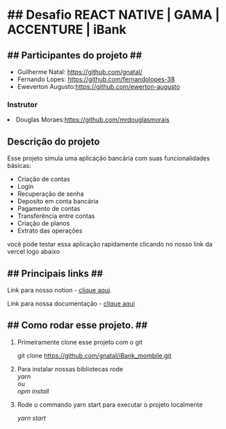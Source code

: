 <h1> ## Desafio REACT NATIVE | GAMA | ACCENTURE | iBank</h1>


<h2>## Participantes do projeto ##</h2>
<ul>
    <li>Guilherme Natal: <a href="https://github.com/gnatal/">https://github.com/gnatal/</a></li>
    <li>Fernando Lopes: <a href="https://github.com/fernandolopes-38">https://github.com/fernandolopes-38</a></li>
    <li> Eweverton Augusto:<a href="https://github.com/ewerton-augusto">https://github.com/ewerton-augusto</a></li>

</ul>

<h3>Instrutor</h3>
    <li> Douglas Moraes:<a href="https://github.com/mrdouglasmorais">https://github.com/mrdouglasmorais</a></li>


<h2>Descrição do projeto </h2>
<p>
    Esse projeto simula uma aplicação bancária com suas funcionalidades básicas:
    <ul>
        <li> Criação de contas </li>
        <li> Login </li>
        <li> Recuperação de senha </li>
        <li> Deposito em conta bancária </li>
        <li> Pagamento de contas </li>
        <li> Transferência entre contas </li>
        <li> Criação de planos </li>
        <li> Extrato das operações </li>
    </ul>
    você pode testar essa aplicação rapidamente clicando 
    no nosso link da vercel logo abaixo

</p>


<h2>
    ##  Principais links ##
</h2>


Link para nosso notion - [clique aqui](https://www.notion.so/81e3ac29968247029a2c45fe4e3f92af?v=8ddfbc8e11ff4db2a9b41e46c2818c9b).

Link para nossa documentação - [clique aqui](https://docs.google.com/document/d/1PbObK6qR1NcTQ4brhCIOCplhG2xnZSB4RCopouBae1o/edit?usp=sharing)

<h2>
    ##  Como rodar esse projeto. ##
</h2>
<ol>
<li>
Primeiramente clone esse projeto com o git

git clone https://github.com/gnatal/iBank_mombile.git <br />
</li>
<li>
Para instalar nossas bibliotecas rode <br />
<i>yarn</i> <br />
ou <br /> 
<i>npm install </i> <br />
</li>

<li>
<p> Rode o commando yarn start para executar o projeto localmente</p>
<i>yarn start</i>
</li>

</ol>

